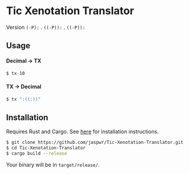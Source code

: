 # Tic Xenotation Translator
Version `(-P):` . `((-P)):` . `((-P)):`

## Usage
#### Decimal → TX
```bash
$ tx 10
```
#### TX → Decimal
```bash
$ tx ":((:))"
```

## Installation
Requires Rust and Cargo. See [here](https://www.rust-lang.org/tools/install) for installation instructions.
```bash
$ git clone https://github.com/jaspwr/Tic-Xenotation-Translator.git
$ cd Tic-Xenotation-Translator
$ cargo build --release
```
Your binary will be in `target/release/`.
